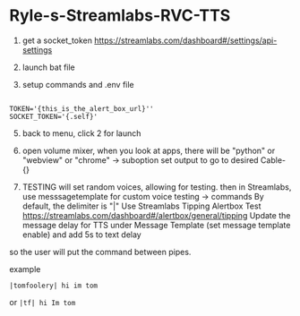 # Ryle-s-Streamlabs-RVC-TTS

1) get a socket_token
https://streamlabs.com/dashboard#/settings/api-settings
2)  launch bat file

3) setup commands and .env file
```env

TOKEN='{this_is_the_alert_box_url}''
SOCKET_TOKEN='{.self}'
```
5) back to menu, click 2 for launch

6) open volume mixer, when you look at apps, there will be "python" or "webview" or "chrome" -> suboption 
set output to go to desired Cable-{}

7) TESTING will set random voices, allowing for testing. then in Streamlabs, use messsagetemplate for custom voice testing -> commands
By default, the delimiter is "|"
Use Streamlabs Tipping Alertbox Test https://streamlabs.com/dashboard#/alertbox/general/tipping
Update the message delay for TTS under Message Template (set message template enable) and add 5s to text delay

so the user will put the command between pipes. 

example

```|tomfoolery| hi im tom```

or
```|tf| hi Im tom```
